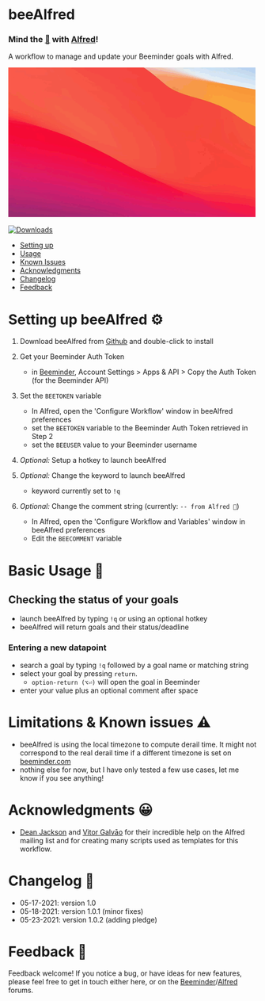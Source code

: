 # beeAlfred 

### Mind the [🐝](https://www.beeminder.com/) with [Alfred](https://www.alfredapp.com/)!

A workflow to manage and update your Beeminder goals with Alfred. 

![](images/beeAlfred.gif "")

<a href="https://github.com/giovannicoppola/beeAlfred/releases/latest/">
  
  <img alt="Downloads"
       src="https://img.shields.io/github/downloads/giovannicoppola/beeAlfred/total?color=purple&label=Downloads"><br/>
</a>
<!-- MarkdownTOC autolink="true" bracket="round" depth="3" autoanchor="true" -->

- [Setting up](#setting-up)
- [Usage](#usage)
- [Known Issues](#known-issues)
- [Acknowledgments](#acknowledgments)
- [Changelog](#changelog)
- [Feedback](#feedback)

<!-- /MarkdownTOC -->


<h1 id="setting-up">Setting up beeAlfred ⚙️</h1>

1. Download beeAlfred from [Github](https://github.com/giovannicoppola/beeAlfred/releases/latest) and double-click to install
2. Get your Beeminder Auth Token 
	- in [Beeminder](https://www.beeminder.com/settings/account#account-permissions), Account Settings > Apps & API > Copy the Auth Token (for the Beeminder API)

3. Set the `BEETOKEN` variable
	- In Alfred, open the 'Configure Workflow' window in beeAlfred preferences
	- set the `BEETOKEN` variable to the Beeminder Auth Token retrieved in Step 2
	- set the `BEEUSER` value to your Beeminder username
4. _Optional:_ Setup a hotkey to launch beeAlfred
5. _Optional:_ Change the keyword to launch beeAlfred
	- keyword currently set to `!q`
6. _Optional:_ Change the comment string (currently: `-- from Alfred 🐝`)
	- In Alfred, open the 'Configure Workflow and Variables' window in beeAlfred preferences
	- Edit the `BEECOMMENT` variable



<h1 id="usage">Basic Usage 📖</h1>


## Checking the status of your goals
- launch beeAlfred by typing `!q` or using an optional hotkey
- beeAlfred will return goals and their status/deadline

### Entering a new datapoint
- search a goal by typing `!q` followed by a goal name or matching string
- select your goal by pressing `return`. 
	- `option-return (⌥⏎)` will open the goal in Beeminder
- enter your value plus an optional comment after space

<h1 id="known-issues">Limitations & Known issues ⚠️</h1>


- beeAlfred is using the local timezone to compute derail time. It might not correspond to the real derail time if a different timezone is set on [beeminder.com](beeminder.com)
- nothing else for now, but I have only tested a few use cases, let me know if you see anything!

<h1 id="acknowledgments">Acknowledgments 😀</h1>

- [Dean Jackson](https://github.com/deanishe) and [Vitor Galvāo](https://github.com/vitorgalvao) for their incredible help on the Alfred mailing list and for creating many scripts used as templates for this workflow. 

<h1 id="changelog">Changelog 🧰</h1>

- 05-17-2021: version 1.0
- 05-18-2021: version 1.0.1 (minor fixes)
- 05-23-2021: version 1.0.2 (adding pledge)

<h1 id="feedback">Feedback 🧐</h1>

Feedback welcome! If you notice a bug, or have ideas for new features, please feel free to get in touch either here, or on the [Beeminder](https://forum.beeminder.com/)/[Alfred](https://www.alfredforum.com) forums. 

